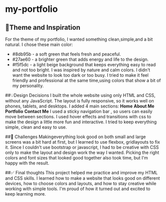 # my-portfolio
## 🌟Theme and Inspiration
For the theme of my portfolio, I wanted something clean,simple,and a bit natural.
I chose these main color:
- #8db95b - a soft green that feels fresh and peaceful.
- #27ae60 - a brighter green that adds energy and life to the design.
- #f5f5dc - a light beige background that keeps everything easy to read and not too bright.
I was inspired by nature and calm colors. I didn't want the website to look too dark or too busy. I tried to make it feel friendly and professional at the same time,using colors that show a bit of my personality.

##💡Design Decisions
I built the whole website using only HTML and CSS, without any JavaScript. The layout is fully responsive, so it works well on phones, tablets, and desktops.
I added 4 main sections:
**Home**
**About Me**
**Portfolio**
**Contact Me**
I used a sticky navigation bar , so users can easily move between sections.
I used hover effects and transitions with css to make the design a little more fun and interactive.
I tried to keep everything simple, clean and easy to use.

##🚧 Challenges
Makingeverything look good on both small and large screens was a bit hard at first, but I learned to use flexbox, gridlayouts to fix it.
Since I couldn't use bootstrap or javascript, I had to be creative with CSS only to make the layout and design work the way I wanted.
Picking the right colors and font sizes that looked good together also took time, but I'm happy with the result.

##✅ Final thoughts
This project helped me practice and improve my HTML and CSS skills.
I learned how to make a website that looks good on different devices, how to choose colors and layouts, and how to stay creative while working with simple tools.
I'm proud of how it turned out and excited to keep learning more.
